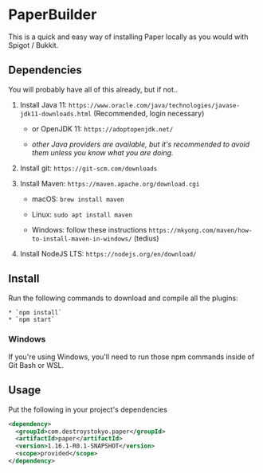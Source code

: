 # PaperBuilder

This is a quick and easy way of installing Paper locally as you would with Spigot / Bukkit.

## Dependencies

You will probably have all of this already, but if not..

1. Install Java 11: `https://www.oracle.com/java/technologies/javase-jdk11-downloads.html` (Recommended, login necessary)

    * or OpenJDK 11: `https://adoptopenjdk.net/`

    * *other Java providers are available, but it's recommended to avoid them unless you know what you are doing.*

2. Install git: `https://git-scm.com/downloads`

3. Install Maven: `https://maven.apache.org/download.cgi`

    * macOS: `brew install maven`

    * Linux: `sudo apt install maven`

    * Windows: follow these instructions `https://mkyong.com/maven/how-to-install-maven-in-windows/` (tedius)

4. Install NodeJS LTS: `https://nodejs.org/en/download/`

## Install

Run the following commands to download and compile all the plugins:

    * `npm install`
    * `npm start`

### Windows

If you're using Windows, you'll need to run those npm commands inside of Git Bash or WSL.

## Usage

Put the following in your project's dependencies
```xml
<dependency>
  <groupId>com.destroystokyo.paper</groupId>
  <artifactId>paper</artifactId>
  <version>1.16.1-R0.1-SNAPSHOT</version>
  <scope>provided</scope>
</dependency>
```
